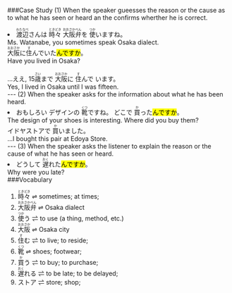 ###Case Study
(1) When the speaker gueesses the reason or the cause as to what he has seen or heard an the confirms wherther he is correct.
<div class="grid-container"><div class="grid-item"> <li> <ruby>渡辺<rp>（</rp><rt>わたなべ</rt><rp>）</rp></ruby>さんは <ruby>時々<rp>（</rp><rt>ときどき</rt><rp>）</rp></ruby> <ruby>大阪弁<rp>（</rp><rt>おおさかべん</rt><rp>）</rp></ruby>を <ruby>使<rp>（</rp><rt>つか</rt><rp>）</rp></ruby>いますね。 </li> </div><div class="grid-item"> Ms. Watanabe, you sometimes speak Osaka dialect. </div><div class="grid-item"> <ruby>大阪<rp>（</rp><rt>おおさか</rt><rp>）</rp></ruby>に<ruby>住<rp>（</rp><rt>す</rt><rp>）</rp></ruby>んでいた<mark class="pink">んですか</mark>。 </div><div class="grid-item"> Have you lived in Osaka? <br><br> </div><div class="grid-item"> ...ええ, 15<ruby>歳<rp>（</rp><rt>さい</rt><rp>）</rp></ruby>まで <ruby>大阪<rp>（</rp><rt>おおさか</rt><rp>）</rp></ruby>に <ruby>住<rp>（</rp><rt>す</rt><rp>）</rp></ruby>んで います。 </div><div class="grid-item"> Yes, I lived in Osaka until I was fifteen. </div></div>
---
(2) When the speaker asks for the information about what he has been heard.
<div class="grid-container"><div class="grid-item"> <li> おもしろい デザインの <ruby>靴<rp>（</rp><rt>くつ</rt><rp>）</rp></ruby>ですね。 どこで <ruby>買<rp>（</rp><rt>か</rt><rp>）</rp></ruby>った<mark class="pink">んですか</mark>。 </li> </div><div class="grid-item"> The design of your shoes is interesting. Where did you buy them? </div><div class="grid-item"> イドヤストアで <ruby>買<rp>（</rp><rt>か</rt><rp>）</rp></ruby>いました。 </div><div class="grid-item"> ...I bought this pair at Edoya Store. </div></div>
---
(3) When the speaker asks the listener to explain the reason or the cause of what he has seen or heard.
<div class="grid-container"><div class="grid-item"> <li> どうして <ruby>遅<rp>（</rp><rt>おく</rt><rp>）</rp></ruby>れた<mark class="pink">んですか</mark>。 </li> </div><div class="grid-item"> Why were you late? </div></div>
###Vocabulary
<ol>
<li><ruby>時々<rp>（</rp><rt>ときどき</rt><rp>）</rp></ruby>  ⇌  sometimes; at times;</li>
<li><ruby>大阪弁<rp>（</rp><rt>おおさかべん</rt><rp>）</rp></ruby>  ⇌  Osaka dialect</li>
<li><ruby>使<rp>（</rp><rt>つか</rt><rp>）</rp></ruby>う  ⇌  to use (a thing, method, etc.)</li>
<li><ruby>大阪<rp>（</rp><rt>おおさか</rt><rp>）</rp></ruby>  ⇌  Osaka city</li>
<li><ruby>住<rp>（</rp><rt>す</rt><rp>）</rp></ruby>む  ⇌  to live; to reside;</li>
<li><ruby>靴<rp>（</rp><rt>くつ</rt><rp>）</rp></ruby>  ⇌  shoes; footwear;</li>
<li><ruby>買<rp>（</rp><rt>か</rt><rp>）</rp></ruby>う  ⇌  to buy; to purchase;</li>
<li><ruby>遅<rp>（</rp><rt>おく</rt><rp>）</rp></ruby>れる  ⇌  to be late; to be delayed;</li>
<li>ストア  ⇌  store; shop​;</li>
</ol>
